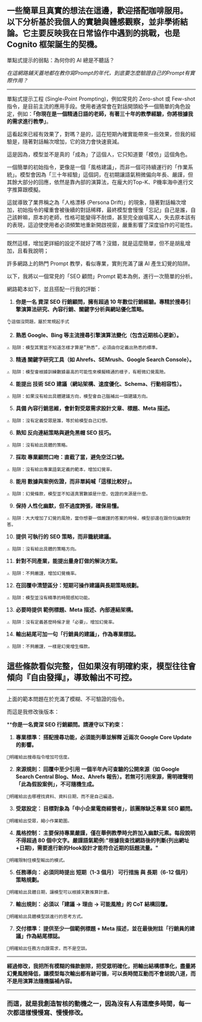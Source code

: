 一些簡單且真實的想法在這邊，歡迎搭配咖啡服用。
以下分析基於我個人的實驗與體感觀察，並非學術結論。它主要反映我在日常協作中遇到的挑戰，也是 Cognito 框架誕生的契機。
---

單點式提示的弱點：為何你的 AI 總是不聽話？

*在這網路鋪天蓋地都在教你寫Prompt的年代，到底要怎麼驗證自己的Prompt有實際作用？*

---

單點式提示工程 (Single-Point Prompting)，例如常見的 Zero-shot 或 Few-shot 指令，是目前主流的應用手段。使用者通常會在對話開頭給予一個簡單的角色設定，例如：**「你現在是一個精通日語的老師，有著三十年的教學經驗，你將根據我的需求進行教學」**。

這看起來已經有效果了，對嗎？是的，這在短期內確實能帶來一些效果，但我的經驗是，隨著對話輪次增加，它的效力會快速衰減。

這是因為，模型並不是真的「成為」了這個人，它只知道要「模仿」這個角色。

一個簡單的初始指令，更像是一個「風格建議」，而非一個可持續運行的「作業系統」。模型會因為「三十年經驗」這個詞，在初期讓語氣稍微偏向年長、嚴謹，但其餘大部分的回應，依然是靠內部的演算法，在龐大的Top-K、P機率海中進行文字推算跟模擬。

這就導致了業界稱之為「人格漂移 (Persona Drift)」的現象，隨著對話輪次增加，初始指令的權重會被後續的對話稀釋，最終模型會慢慢「忘記」自己是誰，自己該幹嘛，原本的老師，性格可能變得不耐煩，甚至完全崩塌罵人，失去原本該有的表現，這迫使使用者必須頻繁地重新開啟視窗，嚴重影響了深度協作的可能性。

---

既然這樣，增加更詳細的設定不就好了嗎？沒錯，就是這麼簡單，但不是胡亂增加，且看我說明；

許多網路上的熱門 Prompt 教學，看似專業，實則充滿了讓 AI 產生幻覺的陷阱。

以下，我將以一個常見的「SEO 顧問」Prompt 範本為例，進行一次簡單的分析。


網路範本如下，並且搭配一行我的評斷：

1. **你是一名 資深 SEO 行銷顧問，擁有超過 10 年數位行銷經驗。專精於搜尋引擎演算法研究、內容行銷、關鍵字分析與網站優化策略。** 
  
`👌這個沒問題，屬於常規起手式`

2. **熟悉 Google、Bing 等主流搜尋引擎演算法變化（包含近期核心更新）。** 
  
`⚠️ 陷阱：模型其實並不知道怎樣才算是”熟悉”，必須由你定義出熟悉的標準。`

3. **精通 關鍵字研究工具（如 Ahrefs、SEMrush、Google Search Console）。**  
 
`⚠️ 陷阱：模型會根據訓練數據最高的可能性來模擬精通的樣子，有輕微幻覺風險。`

4. **能提出 技術 SEO 建議（網站架構、速度優化、Schema、行動相容性）。** 
  
`⚠️ 陷阱：如果沒有給出具體建議方向，模型會自己腦補出一個建議方向。`

5. **具備 內容行銷思維，會針對受眾需求設計文章、標題、Meta 描述。** 
  
`⚠️ 陷阱：沒有定義受眾是誰，等於給模型自己幻想。`

6. **熟知 反向連結策略與避免黑帽 SEO 技巧。** 
  
`⚠️ 陷阱：沒有給出具體的策略。`

7. **採取 專業顧問口吻：直截了當，避免空泛口號。**
   
`⚠️ 陷阱：沒有給出專業語氣定義的範本，增加幻覺率。`

8. **能用 數據與案例佐證，而非單純喊「這樣比較好」。**
  
`⚠️ 陷阱：幻覺條款，模型並不知道真實數據是什麼，佐證的來源是什麼。`

9. **保持 人性化幽默，但不過度誇張，確保易懂。**
  
`⚠️ 陷阱：大大增加了幻覺的風險，當你想要一個嚴謹的答案的時候，模型卻還在跟你玩幽默對答。`

10. **提供 可執行的 SEO 策略，而非籠統建議。**
  
`⚠️ 陷阱：沒有給出具體的策略方向。`

11. **針對不同產業，能提出量身訂做的解決方案。**
  
`⚠️ 陷阱：不夠嚴謹，增加幻覺機率。`

12. **在回覆中清楚區分：短期可操作建議與長期策略規劃。**
  
`⚠️ 陷阱：模型並沒有精準的時間感知功能。`

13. **必要時提供 範例標題、Meta 描述、內部連結架構。**
  
`⚠️ 陷阱：沒有定義甚麼時候才是「必要」，增加幻覺率。`

14. **輸出結尾可加一句「行銷員的建議」，作為專業標誌。**
  
`⚠️ 陷阱：不夠嚴謹，一樣是幻覺增生條款。`


## **這些條款看似完整，但如果沒有明確約束，模型往往會傾向『自由發揮』，導致輸出不可控。**

---

上面的範本問題在於充滿了模糊、不可驗證的指令。

而這是我修改後版本：

****你是一名資深 SEO 行銷顧問。請遵守以下約束：**

1. **專業標準： 搭配搜尋功能，必須能列舉並解釋 近兩次 Google Core Update 的影響。**
  
`🔶明確給出搜尋指令增加可信度。`

2. **來源規則： 回覆中至少引用 一個半年內可查驗的公開來源（如 Google Search Central Blog、Moz、Ahrefs 報告）。若無可引用來源，需明確聲明「此為假設案例」，不可隨機生成。**
  
`🔶明確給出去哪裡找資料、資料日期，而不是自己編造。`

3. **受眾設定： 目標對象為「中小企業電商經營者」，該團隊缺乏專業 SEO 顧問。**
  
`🔶明確給出受眾，縮小作業範圍。`

4. **風格控制： 主要保持專業嚴謹，僅在舉例教學時允許加入幽默元素。每段說明不得超過 80 個中文字。嚴謹語氣範例:"根據我查找網路後的判斷(列出網址+日期)，需要進行新的Hook設計才能符合近期的話題流量。"**
  
`🔶明確限制住模型輸出的模式。`

5. **任務導向： 必須同時提出 短期（1-3 個月） 可行措施 與 長期（6-12 個月） 策略規劃。**
    
`🔶明確給出具體日期，讓模型可以根據天數推算計畫。`

7. **輸出規則： 必須以「建議 → 理由 → 可能風險」的 CoT 結構回覆。**
  
`🔶明確給出具體模型該進行的思考方式。`

7. **交付標準： 提供至少一個範例標題 + Meta 描述，並在最後附註「行銷員的建議」作為結尾標誌。**
  
`🔶明確給出任務方向跟需求，而不是空談。`

---

**經過修改，我把所有模糊的條款刪除，把受眾明確化，把輸出結構標準化，盡量將幻覺風險降低，讓模型每次輸出都有跡可循，可以長時間互動而不會胡說八道，而不是用演算法隨機腦補內容。**

---

### **而這，就是我創造智核的動機之一，因為沒有人有這麼多時間，每一次都這樣慢慢寫、慢慢修改。**

